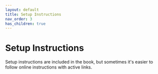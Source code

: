 ```yaml
---
layout: default
title: Setup Instructions
nav_order: 3
has_children: true
---
```


# Setup Instructions

Setup instructions are included in the book, but sometimes it's easier to follow online instructions with active links.